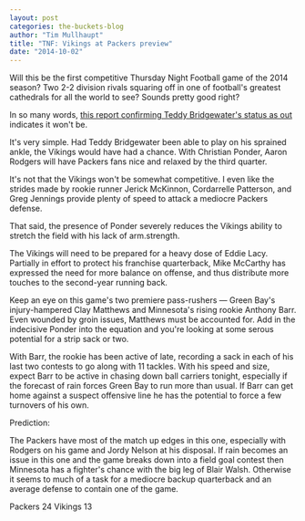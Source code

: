 ```yaml
---
layout: post
categories: the-buckets-blog
author: "Tim Mullhaupt"
title: "TNF: Vikings at Packers preview"
date: "2014-10-02"
---
```


Will this be the first competitive Thursday Night Football game of the 2014 season? Two 2-2 division rivals squaring off in one of football's greatest cathedrals for all the world to see? Sounds pretty good right?

In so many words, [this report confirming Teddy Bridgewater's status as out](https://twitter.com/RapSheet/status/517788877994864640) indicates it won't be.

It's very simple. Had Teddy Bridgewater been able to play on his sprained ankle, the Vikings would have had a chance. With Christian Ponder, Aaron Rodgers will have Packers fans nice and relaxed by the third quarter.

It's not that the Vikings won't be somewhat competitive. I even like the strides made by rookie runner Jerick McKinnon, Cordarrelle Patterson, and Greg Jennings provide plenty of speed to attack a mediocre Packers defense.

That said, the presence of Ponder severely reduces the Vikings ability to stretch the field with his lack of arm.strength.

The Vikings will need to be prepared for a heavy dose of Eddie Lacy. Partially in effort to protect his franchise quarterback, Mike McCarthy has expressed the need for more balance on offense, and thus distribute more touches to the second-year running back.

Keep an eye on this game's two premiere pass-rushers — Green Bay's injury-hampered Clay Matthews and Minnesota's rising rookie Anthony Barr. Even wounded by groin issues, Matthews must be accounted for. Add in the indecisive Ponder into the equation and you're looking at some serous potential for a strip sack or two.

With Barr, the rookie has been active of late, recording a sack in each of his last two contests to go along with 11 tackles. With his speed and size, expect Barr to be active in chasing down ball carriers tonight, especially if the forecast of rain forces Green Bay to run more than usual. If Barr can get home against a suspect offensive line he has the potential to force a few turnovers of his own.

Prediction:

The Packers have most of the match up edges in this one, especially with Rodgers on his game and Jordy Nelson at his disposal. If rain becomes an issue in this one and the game breaks down into a field goal contest then Minnesota has a fighter's chance with the big leg of Blair Walsh. Otherwise it seems to much of a task for a mediocre backup quarterback and an average defense to contain one of the game.

Packers 24 Vikings 13

